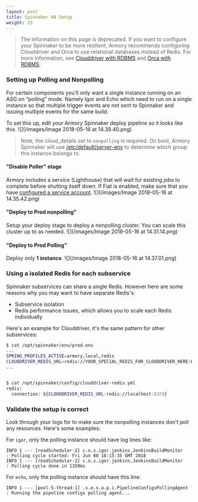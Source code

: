```yaml
---
layout: post
title: Spinnaker HA Setup
weight: 15
---
```


> The information on this page is deprecated. If you want to configure your Spinnaker to be more resilient, Armory recommends configuring Clouddriver and Orca to use relational databases instead of Redis. For more information, see  [Clouddriver with RDBMS](/spinnaker-install-admin-guides/clouddriver-sql/) and [Orca with RDBMS](/spinnaker-install-admin-guides/orca-sql/).


### Setting up Polling and Nonpolling
For certain components you’ll only want a single instance running on an ASG on “polling” mode. Namely Igor and Echo which need to run on a single instance so that multiple trigger events are not sent to Spinnaker and issuing multiple events for the same build.

To set this up, edit your Armory Spinnaker deploy pipeline so it looks like this.
![](/images/Image 2018-05-16 at 14.39.40.png)

> Note, the cloud_details set to `nonpolling` is required. On boot, Armory Spinnaker will use [/etc/default/server-env](https://kb.armory.io/aws/18-what-is-server-env/) to determine which group this instance belongs to.

#### "Disable Poller" stage
Armory includes a service (Lighthouse) that will wait for existing jobs to complete before shutting itself down.
If Fiat is enabled, make sure that you have [configured a service account](https://docs.armory.io/install-guide/authz/#configure-a-service-account).
![](/images/Image 2018-05-16 at 14.35.42.png)

#### "Deploy to Prod nonpolling"
Setup your deploy stage to deploy a nonpolling cluster. You can scale this cluster up to as needed.
![](/images/Image 2018-05-16 at 14.31.14.png)


#### "Deploy to Prod Polling"
Deploy only **1 instance**.
![](/images/Image 2018-05-16 at 14.37.01.png)



### Using a isolated Redis for each subservice
Spinnaker subservices can share a single Redis. However here are some reasons why you may want to have separate Redis's:
- Subservice isolation
- Redis performance issues, which allows you to scale each Redis individually


Here's an example for Clouddriver, it's the same pattern for other subservices:
```bash
$ cat /opt/spinnaker/env/prod.env
...
SPRING_PROFILES_ACTIVE=armory,local,redis
CLOUDDRIVER_REDIS_URL=redis://YOUR_SPECIAL_REDIS_FOR_CLOUDDRIVER_HERE:6379
...


$ cat /opt/spinnaker/config/clouddriver-redis.yml
redis:
  connection: ${CLOUDDRIVER_REDIS_URL:redis://localhost:6379}
```


### Validate the setup is correct
Look through your logs for to make sure the nonpolling instances don't poll any resources. Here's some examples:

For `igor`, only the polling instance should have log lines like:
```
INFO 1 --- [readScheduler-2] c.n.s.igor.jenkins.JenkinsBuildMonitor   : Polling cycle started: Fri Jun 08 18:15:35 GMT 2018
INFO 1 --- [readScheduler-2] c.n.s.igor.jenkins.JenkinsBuildMonitor   : Polling cycle done in 1359ms
```

For `echo`, only the polling instance should have this line:
```
INFO 1 --- [pool-5-thread-1] .s.e.s.a.p.i.PipelineConfigsPollingAgent : Running the pipeline configs polling agent...
```
